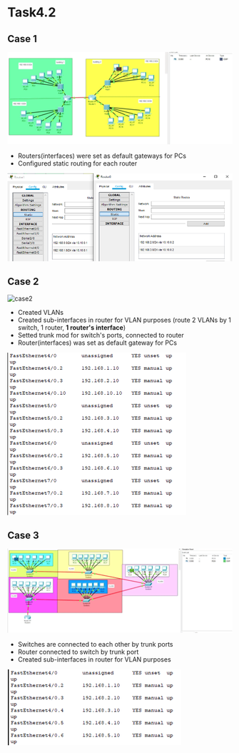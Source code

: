 # Task4.2  
## Case 1  
![case1](res/case1.gif)  
* Routers(interfaces) were set as default gateways for PCs  
* Configured static routing for each router  

![case1_1](res/case1_1.png)  
## Case 2  
![case2](res/case2.gif)  
* Created VLANs  
* Created sub-interfaces in router for VLAN purposes (route 2 VLANs by 1 switch, 1 router, **1 router's interface**)  
* Setted trunk mod for switch's ports, connected to router  
* Router(interfaces) was set as default gateway for PCs  

![case2_1](res/case2_1.png)  
## Case 3  
![case3](res/case3.gif)  
* Switches are connected to each other by trunk ports  
* Router connected to switch by trunk port  
* Created sub-interfaces in router for VLAN purposes  

![case3_!](res/case3_1.png)  